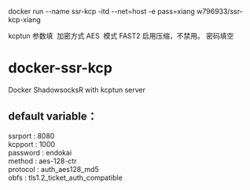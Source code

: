 docker run --name  ssr-kcp  -itd --net=host -e pass=xiang w796933/ssr-kcp-xiang


kcptun 参数填  加密方式 AES  模式 FAST2 启用压缩，不禁用。 密码填空
# docker-ssr-kcp
Docker ShadowsocksR with kcptun server
## default variable：
ssrport : 8080 <br>
kcpport : 1000 <br>
password : endokai <br>
method : aes-128-ctr <br>
protocol : auth_aes128_md5 <br>
obfs : tls1.2_ticket_auth_compatible <br>
